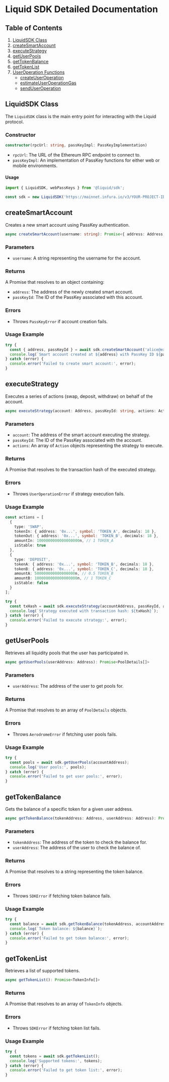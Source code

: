# Liquid SDK Detailed Documentation

## Table of Contents

1. [LiquidSDK Class](#liquidsdk-class)
2. [createSmartAccount](#createsmartaccount)
3. [executeStrategy](#executestrategy)
4. [getUserPools](#getuserpools)
5. [getTokenBalance](#gettokenbalance)
6. [getTokenList](#gettokenlist)
7. [UserOperation Functions](#useroperation-functions)
   - [createUserOperation](#createuseroperation)
   - [estimateUserOperationGas](#estimateuseroperationgas)
   - [sendUserOperation](#senduseroperation)

## LiquidSDK Class

The `LiquidSDK` class is the main entry point for interacting with the Liquid protocol.

### Constructor

```typescript
constructor(rpcUrl: string, passKeyImpl: PassKeyImplementation)
```

- `rpcUrl`: The URL of the Ethereum RPC endpoint to connect to.
- `passKeyImpl`: An implementation of PassKey functions for either web or mobile environments.

#### Usage

```typescript
import { LiquidSDK, webPassKeys } from '@liquid/sdk';

const sdk = new LiquidSDK('https://mainnet.infura.io/v3/YOUR-PROJECT-ID', webPassKeys);
```

## createSmartAccount

Creates a new smart account using PassKey authentication.

```typescript
async createSmartAccount(username: string): Promise<{ address: Address; passKeyId: string }>
```

### Parameters

- `username`: A string representing the username for the account.

### Returns

A Promise that resolves to an object containing:
- `address`: The address of the newly created smart account.
- `passKeyId`: The ID of the PassKey associated with this account.

### Errors

- Throws `PassKeyError` if account creation fails.

### Usage Example

```typescript
try {
  const { address, passKeyId } = await sdk.createSmartAccount('alice@example.com');
  console.log(`Smart account created at ${address} with PassKey ID ${passKeyId}`);
} catch (error) {
  console.error('Failed to create smart account:', error);
}
```

## executeStrategy

Executes a series of actions (swap, deposit, withdraw) on behalf of the account.

```typescript
async executeStrategy(account: Address, passKeyId: string, actions: Action[]): Promise<string>
```

### Parameters

- `account`: The address of the smart account executing the strategy.
- `passKeyId`: The ID of the PassKey associated with the account.
- `actions`: An array of `Action` objects representing the strategy to execute.

### Returns

A Promise that resolves to the transaction hash of the executed strategy.

### Errors

- Throws `UserOperationError` if strategy execution fails.

### Usage Example

```typescript
const actions = [
  {
    type: 'SWAP',
    tokenIn: { address: '0x...', symbol: 'TOKEN_A', decimals: 18 },
    tokenOut: { address: '0x...', symbol: 'TOKEN_B', decimals: 18 },
    amountIn: 1000000000000000000n, // 1 TOKEN_A
    isStable: true
  },
  {
    type: 'DEPOSIT',
    tokenA: { address: '0x...', symbol: 'TOKEN_B', decimals: 18 },
    tokenB: { address: '0x...', symbol: 'TOKEN_C', decimals: 18 },
    amountA: 500000000000000000n, // 0.5 TOKEN_B
    amountB: 1000000000000000000n, // 1 TOKEN_C
    isStable: false
  }
];

try {
  const txHash = await sdk.executeStrategy(accountAddress, passKeyId, actions);
  console.log(`Strategy executed with transaction hash: ${txHash}`);
} catch (error) {
  console.error('Failed to execute strategy:', error);
}
```

## getUserPools

Retrieves all liquidity pools that the user has participated in.

```typescript
async getUserPools(userAddress: Address): Promise<PoolDetails[]>
```

### Parameters

- `userAddress`: The address of the user to get pools for.

### Returns

A Promise that resolves to an array of `PoolDetails` objects.

### Errors

- Throws `AerodromeError` if fetching user pools fails.

### Usage Example

```typescript
try {
  const pools = await sdk.getUserPools(accountAddress);
  console.log('User pools:', pools);
} catch (error) {
  console.error('Failed to get user pools:', error);
}
```

## getTokenBalance

Gets the balance of a specific token for a given user address.

```typescript
async getTokenBalance(tokenAddress: Address, userAddress: Address): Promise<string>
```

### Parameters

- `tokenAddress`: The address of the token to check the balance for.
- `userAddress`: The address of the user to check the balance of.

### Returns

A Promise that resolves to a string representing the token balance.

### Errors

- Throws `SDKError` if fetching token balance fails.

### Usage Example

```typescript
try {
  const balance = await sdk.getTokenBalance(tokenAddress, accountAddress);
  console.log(`Token balance: ${balance}`);
} catch (error) {
  console.error('Failed to get token balance:', error);
}
```

## getTokenList

Retrieves a list of supported tokens.

```typescript
async getTokenList(): Promise<TokenInfo[]>
```

### Returns

A Promise that resolves to an array of `TokenInfo` objects.

### Errors

- Throws `SDKError` if fetching token list fails.

### Usage Example

```typescript
try {
  const tokens = await sdk.getTokenList();
  console.log('Supported tokens:', tokens);
} catch (error) {
  console.error('Failed to get token list:', error);
}
```
